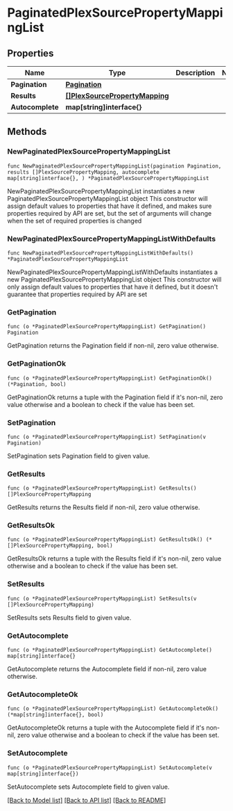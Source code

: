 # PaginatedPlexSourcePropertyMappingList

## Properties

Name | Type | Description | Notes
------------ | ------------- | ------------- | -------------
**Pagination** | [**Pagination**](Pagination.md) |  | 
**Results** | [**[]PlexSourcePropertyMapping**](PlexSourcePropertyMapping.md) |  | 
**Autocomplete** | **map[string]interface{}** |  | 

## Methods

### NewPaginatedPlexSourcePropertyMappingList

`func NewPaginatedPlexSourcePropertyMappingList(pagination Pagination, results []PlexSourcePropertyMapping, autocomplete map[string]interface{}, ) *PaginatedPlexSourcePropertyMappingList`

NewPaginatedPlexSourcePropertyMappingList instantiates a new PaginatedPlexSourcePropertyMappingList object
This constructor will assign default values to properties that have it defined,
and makes sure properties required by API are set, but the set of arguments
will change when the set of required properties is changed

### NewPaginatedPlexSourcePropertyMappingListWithDefaults

`func NewPaginatedPlexSourcePropertyMappingListWithDefaults() *PaginatedPlexSourcePropertyMappingList`

NewPaginatedPlexSourcePropertyMappingListWithDefaults instantiates a new PaginatedPlexSourcePropertyMappingList object
This constructor will only assign default values to properties that have it defined,
but it doesn't guarantee that properties required by API are set

### GetPagination

`func (o *PaginatedPlexSourcePropertyMappingList) GetPagination() Pagination`

GetPagination returns the Pagination field if non-nil, zero value otherwise.

### GetPaginationOk

`func (o *PaginatedPlexSourcePropertyMappingList) GetPaginationOk() (*Pagination, bool)`

GetPaginationOk returns a tuple with the Pagination field if it's non-nil, zero value otherwise
and a boolean to check if the value has been set.

### SetPagination

`func (o *PaginatedPlexSourcePropertyMappingList) SetPagination(v Pagination)`

SetPagination sets Pagination field to given value.


### GetResults

`func (o *PaginatedPlexSourcePropertyMappingList) GetResults() []PlexSourcePropertyMapping`

GetResults returns the Results field if non-nil, zero value otherwise.

### GetResultsOk

`func (o *PaginatedPlexSourcePropertyMappingList) GetResultsOk() (*[]PlexSourcePropertyMapping, bool)`

GetResultsOk returns a tuple with the Results field if it's non-nil, zero value otherwise
and a boolean to check if the value has been set.

### SetResults

`func (o *PaginatedPlexSourcePropertyMappingList) SetResults(v []PlexSourcePropertyMapping)`

SetResults sets Results field to given value.


### GetAutocomplete

`func (o *PaginatedPlexSourcePropertyMappingList) GetAutocomplete() map[string]interface{}`

GetAutocomplete returns the Autocomplete field if non-nil, zero value otherwise.

### GetAutocompleteOk

`func (o *PaginatedPlexSourcePropertyMappingList) GetAutocompleteOk() (*map[string]interface{}, bool)`

GetAutocompleteOk returns a tuple with the Autocomplete field if it's non-nil, zero value otherwise
and a boolean to check if the value has been set.

### SetAutocomplete

`func (o *PaginatedPlexSourcePropertyMappingList) SetAutocomplete(v map[string]interface{})`

SetAutocomplete sets Autocomplete field to given value.



[[Back to Model list]](../README.md#documentation-for-models) [[Back to API list]](../README.md#documentation-for-api-endpoints) [[Back to README]](../README.md)


